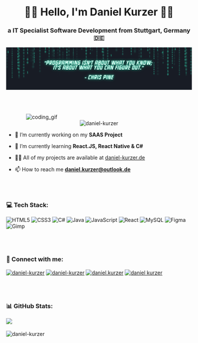 <h1 align="center">✌🏼 Hello, I'm Daniel Kurzer ✌🏼</h1>
<h3 align="center">a IT Specialist Software Development from Stuttgart, Germany 🇩🇪</h3>

![logo](https://github.com/daniel-kurzer/daniel-kurzer/blob/main/Code%20Quote.png)


<br></br>


<img align="right" alt ="coding_gif" width="450" src="https://media1.tenor.com/m/-buzIaq-QeoAAAAd/code-coding.gif">

<p align="center">
  <img src="https://img.shields.io/badge/daniel--kurzer-%230e75b6?style=flat&logo=github" alt="daniel-kurzer" />
</p>

- 🔭 I’m currently working on my **SAAS Project**

- 🌱 I’m currently learning **React.JS, React Native & C#** 

- 👨‍💻 All of my projects are available at <a href="https://daniel-kurzer.de">daniel-kurzer.de</a>

- 📫 How to reach me **daniel.kurzer@outlook.de**

<br></br>

### 💻 Tech Stack:

![HTML5](https://img.shields.io/badge/html5-%23E34F26.svg?style=for-the-badge&logo=html5&logoColor=white)
![CSS3](https://img.shields.io/badge/css3-%231572B6.svg?style=for-the-badge&logo=css3&logoColor=white)
![C#](https://img.shields.io/badge/c%23-%23239120.svg?style=for-the-badge&logo=csharp&logoColor=white)
![Java](https://img.shields.io/badge/java-%23ED8B00.svg?style=for-the-badge&logo=openjdk&logoColor=white)
![JavaScript](https://img.shields.io/badge/javascript-%23323330.svg?style=for-the-badge&logo=javascript&logoColor=%23F7DF1E)
![React](https://img.shields.io/badge/react-%2320232a.svg?style=for-the-badge&logo=react&logoColor=%2361DAFB)
![MySQL](https://img.shields.io/badge/mysql-%2300000f.svg?style=for-the-badge&logo=mysql&logoColor=white)
![Figma](https://img.shields.io/badge/figma-%23F24E1E.svg?style=for-the-badge&logo=figma&logoColor=white)
![Gimp](https://img.shields.io/badge/Gimp-657D8B?style=for-the-badge&logo=gimp&logoColor=FFFFFF)

<br></br>

### 🔗 Connect with me:
<p align="left">
<a href="https://codepen.io/daniel-kurzer" target="blank"><img align="center" src="https://raw.githubusercontent.com/rahuldkjain/github-profile-readme-generator/master/src/images/icons/Social/codepen.svg" alt="daniel-kurzer" height="30" width="40" /></a>
<a href="https://linkedin.com/in/daniel-kurzer" target="blank"><img align="center" src="https://raw.githubusercontent.com/rahuldkjain/github-profile-readme-generator/master/src/images/icons/Social/linked-in-alt.svg" alt="daniel-kurzer" height="30" width="40" /></a>
<a href="https://instagram.com/daniel.kurzer" target="blank"><img align="center" src="https://raw.githubusercontent.com/rahuldkjain/github-profile-readme-generator/master/src/images/icons/Social/instagram.svg" alt="daniel.kurzer" height="30" width="40" /></a>
<a href="https://www.youtube.com/c/daniel kurzer" target="blank"><img align="center" src="https://raw.githubusercontent.com/rahuldkjain/github-profile-readme-generator/master/src/images/icons/Social/youtube.svg" alt="daniel kurzer" height="30" width="40" /></a>
</p>

<br></br>

### 📊 GitHub Stats:

![](https://github-readme-streak-stats.herokuapp.com/?user=daniel-kurzer&theme=merko&hide_border=false)</br>

<p><img align="center" src="https://github-readme-stats.vercel.app/api/top-langs?username=daniel-kurzer&show_icons=true&locale=en&layout=compact" alt="daniel-kurzer" /></p>

</body>

